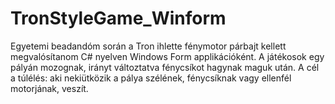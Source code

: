 # TronStyleGame_Winform
Egyetemi beadandóm során a Tron ihlette fénymotor párbajt kellett megvalósítanom C# nyelven Windows Form applikációként. A játékosok egy pályán mozognak, irányt változtatva fénycsíkot hagynak maguk után. A cél a túlélés: aki nekiütközik a pálya szélének, fénycsíknak vagy ellenfél motorjának, veszít.
